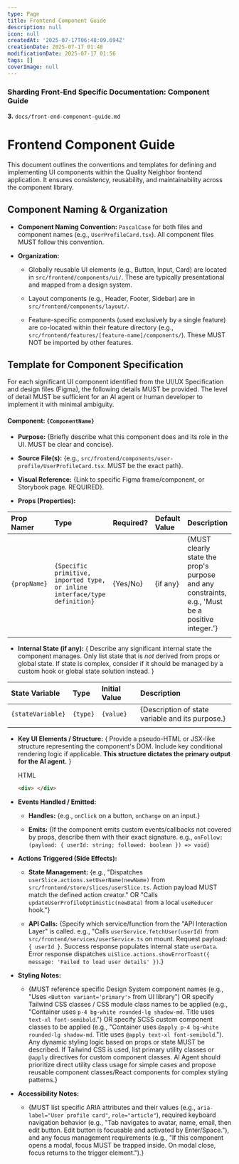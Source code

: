 ```yaml
---
type: Page
title: Frontend Component Guide
description: null
icon: null
createdAt: '2025-07-17T06:48:09.694Z'
creationDate: 2025-07-17 01:48
modificationDate: 2025-07-17 01:56
tags: []
coverImage: null
---
```


### Sharding Front-End Specific Documentation: Component Guide

**3.** `docs/front-end-component-guide.md`

# Frontend Component Guide

This document outlines the conventions and templates for defining and implementing UI components within the Quality Neighbor frontend application. It ensures consistency, reusability, and maintainability across the component library.

## Component Naming & Organization

- **Component Naming Convention:** `PascalCase` for both files and component names (e.g., `UserProfileCard.tsx`). All component files MUST follow this convention.

- **Organization:**

    - Globally reusable UI elements (e.g., Button, Input, Card) are located in `src/frontend/components/ui/`. These are typically presentational and mapped from a design system.

    - Layout components (e.g., Header, Footer, Sidebar) are in `src/frontend/components/layout/`.

    - Feature-specific components (used exclusively by a single feature) are co-located within their feature directory (e.g., `src/frontend/features/[feature-name]/components/`). These MUST NOT be imported by other features.

## Template for Component Specification

For each significant UI component identified from the UI/UX Specification and design files (Figma), the following details MUST be provided. The level of detail MUST be sufficient for an AI agent or human developer to implement it with minimal ambiguity.

#### Component: `{ComponentName}`

- **Purpose:** {Briefly describe what this component does and its role in the UI. MUST be clear and concise}.

- **Source File(s):** {e.g., `src/frontend/components/user-profile/UserProfileCard.tsx`. MUST be the exact path}.

- **Visual Reference:** {Link to specific Figma frame/component, or Storybook page. REQUIRED}.

- **Props (Properties):** 

| Prop Namer   | Type                                                                       | Required? | Default Value | Description                                                                                      |
| :----------- | :------------------------------------------------------------------------- | :-------- | :------------ | :----------------------------------------------------------------------------------------------- |
| `{propName}` | `{Specific primitive, imported type, or inline interface/type definition}` | {Yes/No}  | {if any}      | {MUST clearly state the prop's purpose and any constraints, e.g., 'Must be a positive integer.'} |
|              |                                                                            |           |               |                                                                                                  |

- **Internal State (if any):** { Describe any significant internal state the component manages. Only list state that is *not* derived from props or global state. If state is complex, consider if it should be managed by a custom hook or global state solution instead. } 

| State Variable    | Type     | Initial Value | Description                                       |
| :---------------- | :------- | :------------ | :------------------------------------------------ |
| `{stateVariable}` | `{type}` | `{value}`     | {Description of state variable and its purpose.}  |
|                   |          |               |                                                   |

- **Key UI Elements / Structure:** { Provide a pseudo-HTML or JSX-like structure representing the component's DOM. Include key conditional rendering logic if applicable. **This structure dictates the primary output for the AI agent.** }

    HTML

    ```html
    <div> </div>
    ```

- **Events Handled / Emitted:**

    - **Handles:** {e.g., `onClick` on a button, `onChange` on an input.}

    - **Emits:** {If the component emits custom events/callbacks not covered by props, describe them with their exact signature. e.g., `onFollow: (payload: { userId: string; followed: boolean }) => void`}

- **Actions Triggered (Side Effects):**

    - **State Management:** {e.g., "Dispatches `userSlice.actions.setUserName(newName)` from `src/frontend/store/slices/userSlice.ts`. Action payload MUST match the defined action creator." OR "Calls `updateUserProfileOptimistic(newData)` from a local `useReducer` hook."}

    - **API Calls:** {Specify which service/function from the "API Interaction Layer" is called. e.g., "Calls `userService.fetchUser(userId)` from `src/frontend/services/userService.ts` on mount. Request payload: `{ userId }`. Success response populates internal state `userData`. Error response dispatches `uiSlice.actions.showErrorToast({ message: 'Failed to load user details' })`.}

- **Styling Notes:**

    - {MUST reference specific Design System component names (e.g., "Uses `<Button variant='primary'>` from UI library") OR specify Tailwind CSS classes / CSS module class names to be applied (e.g., "Container uses `p-4 bg-white rounded-lg shadow-md`. Title uses `text-xl font-semibold`.") OR specify SCSS custom component classes to be applied (e.g., "Container uses `@apply p-4 bg-white rounded-lg shadow-md`. Title uses `@apply text-xl font-semibold`."). Any dynamic styling logic based on props or state MUST be described. If Tailwind CSS is used, list primary utility classes or `@apply` directives for custom component classes. AI Agent should prioritize direct utility class usage for simple cases and propose reusable component classes/React components for complex styling patterns.}

- **Accessibility Notes:**

    - {MUST list specific ARIA attributes and their values (e.g., `aria-label="User profile card"`, `role="article"`), required keyboard navigation behavior (e.g., "Tab navigates to avatar, name, email, then edit button. Edit button is focusable and activated by Enter/Space."), and any focus management requirements (e.g., "If this component opens a modal, focus MUST be trapped inside. On modal close, focus returns to the trigger element.").}

